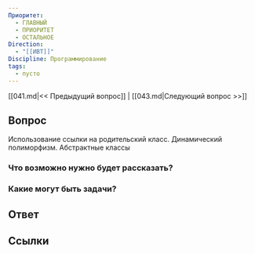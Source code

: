```yaml
---
Приоритет:
  - ГЛАВНЫЙ
  - ПРИОРИТЕТ
  - ОСТАЛЬНОЕ
Direction:
  - "[[ИВТ]]" 
Discipline: Программирование 
tags:
  - пусто
---
```

[[041.md|<< Предыдущий вопрос]] | [[043.md|Следующий вопрос >>]]
## Вопрос

Использование ссылки на родительский класс. Динамический полиморфизм. Абстрактные классы

### Что возможно нужно будет рассказать?

### Какие могут быть задачи?

## Ответ

## Ссылки
